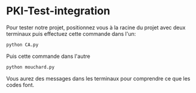 ﻿# PKI-Test-integration

Pour tester notre projet, positionnez vous à la racine du projet avec deux terminaux puis effectuez cette commande dans l'un:
```bash
python CA.py
```
Puis cette commande dans l'autre
```bash
python mouchard.py
```
Vous aurez des messages dans les terminaux pour comprendre ce que les codes font.
